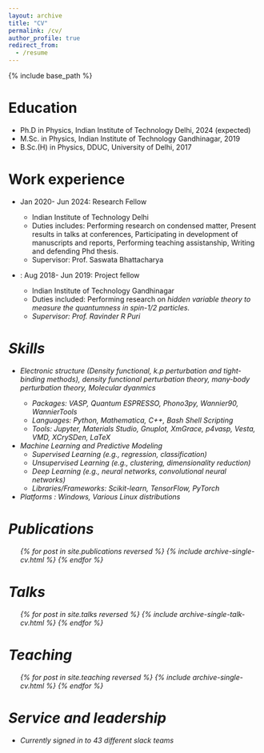 ```yaml
---
layout: archive
title: "CV"
permalink: /cv/
author_profile: true
redirect_from:
  - /resume
---
```


{% include base_path %}

Education
======
* Ph.D in Physics, Indian Institute of Technology Delhi, 2024 (expected)
* M.Sc. in Physics, Indian Institute of Technology Gandhinagar, 2019
* B.Sc.(H) in Physics, DDUC, University of Delhi, 2017

Work experience
======
* Jan 2020- Jun 2024: Research Fellow
  * Indian Institute of Technology Delhi
  * Duties includes: Performing research on condensed matter, Present results in talks at conferences, Participating in development of manuscripts and reports, Performing teaching assistanship,  Writing and defending Phd thesis.
  * Supervisor: Prof. Saswata Bhattacharya

* : Aug 2018- Jun 2019: Project fellow
  * Indian Institute of Technology Gandhinagar
  * Duties included: Performing research on <i>hidden variable theory<i/> to measure the quantumness in spin-1/2 particles.
  * Supervisor: Prof. Ravinder R Puri

Skills
======
* Electronic structure (Density functional, <i>k.p <i/>perturbation and tight-binding methods), density functional perturbation theory, many-body perturbation theory, Molecular dyanmics
  * Packages: VASP, Quantum ESPRESSO, Phono3py, Wannier90, WannierTools
  * Languages: Python, Mathematica, C++, Bash Shell Scripting
  * Tools:  Jupyter, Materials Studio, Gnuplot, XmGrace, p4vasp, Vesta, VMD, XCrySDen, LaTeX
* Machine Learning and Predictive Modeling
  * Supervised Learning (e.g., regression, classification)
  * Unsupervised Learning (e.g., clustering, dimensionality reduction)
  * Deep Learning (e.g., neural networks, convolutional neural networks)
  * Libraries/Frameworks: Scikit-learn, TensorFlow, PyTorch
* Platforms : Windows, Various Linux distributions

Publications
======
  <ul>{% for post in site.publications reversed %}
    {% include archive-single-cv.html %}
  {% endfor %}</ul>
  
Talks
======
  <ul>{% for post in site.talks reversed %}
    {% include archive-single-talk-cv.html  %}
  {% endfor %}</ul>
  
Teaching
======
  <ul>{% for post in site.teaching reversed %}
    {% include archive-single-cv.html %}
  {% endfor %}</ul>
  
Service and leadership
======
* Currently signed in to 43 different slack teams
